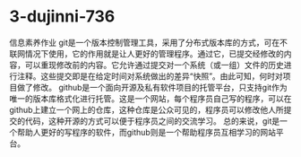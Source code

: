 # 3-dujinni-736
信息素养作业
git是一个版本控制管理工具，采用了分布式版本库的方式，可在不联网情况下使用，它的作用就是让人更好的管理程序。通过它，已提交经修改的内容，可以重现修改前的内容。它允许通过提交对一个系统（或一组）文件的历史进行注释。这些提交即是在给定时间对系统做出的差异“快照”。由此可知，何时对项目做了修改。
github是一个面向开源及私有软件项目的托管平台，只支持git作为唯一的版本库格式化进行托管。这是一个网站，每个程序员自己写的程序，可以在github上建立一个网上的仓库，这种仓库是公众可见的，程序员可以修改他人所提交的代码，这种开源的方式可以便于程序员之间的交流学习。
总的来说，git是一个帮助人更好的写程序的软件，而github则是一个帮助程序员互相学习的网站平台。
